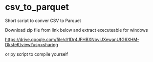 # csv_to_parquet
Short script to conver CSV to Parquet

Download zip file from link below and extract executeable for windows 

https://drive.google.com/file/d/1Dr4JFHBXNbviJXewanUfG6XHM-DksfeK/view?usp=sharing

or py script to compile yourself
